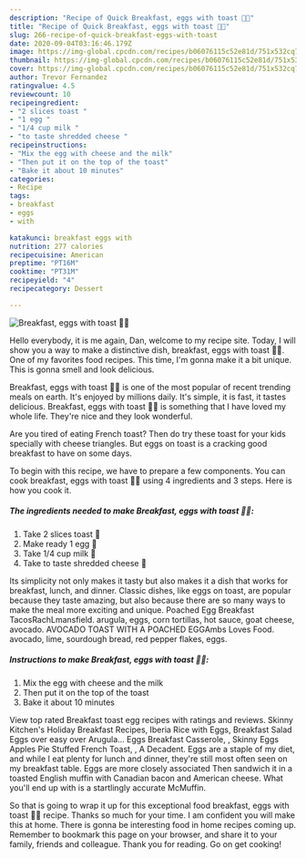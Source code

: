 ```yaml
---
description: "Recipe of Quick Breakfast, eggs with toast 🍞🥚"
title: "Recipe of Quick Breakfast, eggs with toast 🍞🥚"
slug: 266-recipe-of-quick-breakfast-eggs-with-toast
date: 2020-09-04T03:16:46.179Z
image: https://img-global.cpcdn.com/recipes/b06076115c52e81d/751x532cq70/breakfast-eggs-with-toast-🍞🥚-recipe-main-photo.jpg
thumbnail: https://img-global.cpcdn.com/recipes/b06076115c52e81d/751x532cq70/breakfast-eggs-with-toast-🍞🥚-recipe-main-photo.jpg
cover: https://img-global.cpcdn.com/recipes/b06076115c52e81d/751x532cq70/breakfast-eggs-with-toast-🍞🥚-recipe-main-photo.jpg
author: Trevor Fernandez
ratingvalue: 4.5
reviewcount: 10
recipeingredient:
- "2 slices toast "
- "1 egg "
- "1/4 cup milk "
- "to taste shredded cheese "
recipeinstructions:
- "Mix the egg with cheese and the milk"
- "Then put it on the top of the toast"
- "Bake it about 10 minutes"
categories:
- Recipe
tags:
- breakfast
- eggs
- with

katakunci: breakfast eggs with 
nutrition: 277 calories
recipecuisine: American
preptime: "PT16M"
cooktime: "PT31M"
recipeyield: "4"
recipecategory: Dessert

---
```



![Breakfast, eggs with toast 🍞🥚](https://img-global.cpcdn.com/recipes/b06076115c52e81d/751x532cq70/breakfast-eggs-with-toast-🍞🥚-recipe-main-photo.jpg)

Hello everybody, it is me again, Dan, welcome to my recipe site. Today, I will show you a way to make a distinctive dish, breakfast, eggs with toast 🍞🥚. One of my favorites food recipes. This time, I'm gonna make it a bit unique. This is gonna smell and look delicious.

Breakfast, eggs with toast 🍞🥚 is one of the most popular of recent trending meals on earth. It's enjoyed by millions daily. It's simple, it is fast, it tastes delicious. Breakfast, eggs with toast 🍞🥚 is something that I have loved my whole life. They're nice and they look wonderful.

Are you tired of eating French toast? Then do try these toast for your kids specially with cheese triangles. But eggs on toast is a cracking good breakfast to have on some days.


To begin with this recipe, we have to prepare a few components. You can cook breakfast, eggs with toast 🍞🥚 using 4 ingredients and 3 steps. Here is how you cook it.

<!--inarticleads1-->

##### The ingredients needed to make Breakfast, eggs with toast 🍞🥚:

1. Take 2 slices toast 🍞
1. Make ready 1 egg 🥚
1. Take 1/4 cup milk 🥛
1. Take to taste shredded cheese 🧀


Its simplicity not only makes it tasty but also makes it a dish that works for breakfast, lunch, and dinner. Classic dishes, like eggs on toast, are popular because they taste amazing, but also because there are so many ways to make the meal more exciting and unique. Poached Egg Breakfast TacosRachLmansfield. arugula, eggs, corn tortillas, hot sauce, goat cheese, avocado. AVOCADO TOAST WITH A POACHED EGGAmbs Loves Food. avocado, lime, sourdough bread, red pepper flakes, eggs. 

<!--inarticleads2-->

##### Instructions to make Breakfast, eggs with toast 🍞🥚:

1. Mix the egg with cheese and the milk
1. Then put it on the top of the toast
1. Bake it about 10 minutes


View top rated Breakfast toast egg recipes with ratings and reviews. Skinny Kitchen&#39;s Holiday Breakfast Recipes, Iberia Rice with Eggs, Breakfast Salad Eggs over easy over Arugula… Eggs Breakfast Casserole, , Skinny Eggs Apples Pie Stuffed French Toast, , A Decadent. Eggs are a staple of my diet, and while I eat plenty for lunch and dinner, they&#39;re still most often seen on my breakfast table. Eggs are more closely associated Then sandwich it in a toasted English muffin with Canadian bacon and American cheese. What you&#39;ll end up with is a startlingly accurate McMuffin. 

So that is going to wrap it up for this exceptional food breakfast, eggs with toast 🍞🥚 recipe. Thanks so much for your time. I am confident you will make this at home. There is gonna be interesting food in home recipes coming up. Remember to bookmark this page on your browser, and share it to your family, friends and colleague. Thank you for reading. Go on get cooking!
